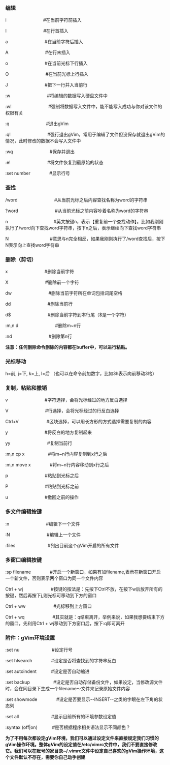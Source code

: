 ### 编辑
i &emsp;&emsp;&emsp;&emsp;&emsp;&emsp;&emsp;&emsp;#在当前字符前插入

I &emsp;&emsp;&emsp;&emsp;&emsp;&emsp;&emsp;&emsp;#在行首插入

a &emsp;&emsp;&emsp;&emsp;&emsp;&emsp;&emsp;&emsp;#在当前字符后插入

A &emsp;&emsp;&emsp;&emsp;&emsp;&emsp;&emsp;&emsp;#在行末插入

o &emsp;&emsp;&emsp;&emsp;&emsp;&emsp;&emsp;&emsp;#在当前光标下行插入

O &emsp;&emsp;&emsp;&emsp;&emsp;&emsp;&emsp;&emsp;#在当前光标上行插入

J &emsp;&emsp;&emsp;&emsp;&emsp;&emsp;&emsp;&emsp;#把下一行并入当前行

:w &emsp;&emsp;&emsp;&emsp;&emsp;&emsp;&emsp;&emsp;#将编辑的数据写入硬盘文件中

:w! &emsp;&emsp;&emsp;&emsp;&emsp;&emsp;&emsp;&emsp;#强制将数据写入文件中，能不能写入成功与你对该文件的权限有关

:q &emsp;&emsp;&emsp;&emsp;&emsp;&emsp;&emsp;&emsp;#退出gVim

:q! &emsp;&emsp;&emsp;&emsp;&emsp;&emsp;&emsp;&emsp;#强行退出gVim，常用于编辑了文件但没保存就退出gVim的情况，此时修改的数据不会写入文件中

:wq &emsp;&emsp;&emsp;&emsp;&emsp;&emsp;&emsp;&emsp;#保存并退出

:e! &emsp;&emsp;&emsp;&emsp;&emsp;&emsp;&emsp;&emsp;#将文件恢复到最原始的状态

:set number &emsp;&emsp;&emsp;&emsp;#显示行号

### 查找
/word &emsp;&emsp;&emsp;&emsp;&emsp;&emsp;&emsp;&emsp;#从当前光标之后内容查找名称为word的字符串

?word &emsp;&emsp;&emsp;&emsp;&emsp;&emsp;&emsp;&emsp;#从当前光标之前内容吵着名称为word的字符串

n &emsp;&emsp;&emsp;&emsp;&emsp;&emsp;&emsp;&emsp;&emsp;&emsp;#英文按键n，表示【重复前一个查找动作】。比如我刚刚执行了/word向下查找word字符串，按下n之后，表示继续向下查找word字符串

N &emsp;&emsp;&emsp;&emsp;&emsp;&emsp;&emsp;&emsp;&emsp;#意思与n完全相反，如果我刚刚执行了/word查找后，按下N表示向上查找word字符串

### 删除（剪切）
x &emsp;&emsp;&emsp;&emsp;&emsp;&emsp;&emsp;&emsp;#删除当前字符

X &emsp;&emsp;&emsp;&emsp;&emsp;&emsp;&emsp;&emsp;#删除前一个字符

dw &emsp;&emsp;&emsp;&emsp;&emsp;&emsp;&emsp;&emsp;#删除当前字符所在单词包括词尾空格

dd &emsp;&emsp;&emsp;&emsp;&emsp;&emsp;&emsp;&emsp;#删除当前行

d$ &emsp;&emsp;&emsp;&emsp;&emsp;&emsp;&emsp;&emsp;#删除当前字符到本行尾（$是一个字符）

:m,n d &emsp;&emsp;&emsp;&emsp;&emsp;&emsp;&emsp;&emsp;#删除m~n行

:nd &emsp;&emsp;&emsp;&emsp;&emsp;&emsp;&emsp;&emsp;#删除第n行

**注意：任何删除命令删除的内容都在buffer中，可以进行粘贴。**

### 光标移动
h=前, j=下, k=上, l=后   （也可以在命令前加数字，比如3h表示向前移动3格）

### 复制，粘贴和撤销
v &emsp;&emsp;&emsp;&emsp;&emsp;&emsp;&emsp;&emsp;#字符选择，会将光标经过的地方反白选择

V &emsp;&emsp;&emsp;&emsp;&emsp;&emsp;&emsp;&emsp;#行选择，会将光标经过的行反白选择

Ctrl+V &emsp;&emsp;&emsp;&emsp;&emsp;&emsp;#区块选择，可以用长方形的方式选择需要复制的内容

y &emsp;&emsp;&emsp;&emsp;&emsp;&emsp;&emsp;&emsp;#将反白的地方复制起来

yy &emsp;&emsp;&emsp;&emsp;&emsp;&emsp;&emsp;&emsp;#复制当前行

:m,n cp x &emsp;&emsp;&emsp;&emsp;&emsp;#将m~n行内容复制到x行之后

:m,n move x &emsp;&emsp;&emsp;&emsp;#将m~n行内容移动到x行之后

p &emsp;&emsp;&emsp;&emsp;&emsp;&emsp;&emsp;&emsp;#粘贴到光标之后

P &emsp;&emsp;&emsp;&emsp;&emsp;&emsp;&emsp;&emsp;#粘贴到光标之前

u &emsp;&emsp;&emsp;&emsp;&emsp;&emsp;&emsp;&emsp;#撤回之前的操作

### 多文件编辑按键
:n &emsp;&emsp;&emsp;&emsp;&emsp;&emsp;&emsp;&emsp;#编辑下一个文件

:N &emsp;&emsp;&emsp;&emsp;&emsp;&emsp;&emsp;&emsp;#编辑上一个文件

:files &emsp;&emsp;&emsp;&emsp;&emsp;&emsp;&emsp;#列出目前这个gVim开启的所有文件

### 多窗口编辑按键
:sp filename &emsp;&emsp;&emsp;&emsp;#开启一个新窗口，如果有加filename,表示在新窗口开启一个新文件，否则表示两个窗口为同一个文件内容

Ctrl + wj &emsp;&emsp;&emsp;&emsp;&emsp;&emsp;#按键的按法是：先按下Ctrl不放，在按下w后放开所有的按键，然后再按下j,则光标可移动到下方的窗口

Ctrl + ww &emsp;&emsp;&emsp;&emsp;&emsp;&emsp;#光标移到上方窗口

Ctrl + wq &emsp;&emsp;&emsp;&emsp;&emsp;&emsp;#其实就是：q结束离开，举例来说，如果我想要结束下方的窗口，先利用Ctrl + wj移动到下方窗口后，按下:q即可离开

### 附件：gVim环境设置
:set nu &emsp;&emsp;&emsp;&emsp;&emsp;&emsp;&emsp;#设定行号

:set hlsearch &emsp;&emsp;&emsp;&emsp;#设定是否将查找到的字符串反白

:set autoindent &emsp;&emsp;&emsp;#设定是否自动缩进

:set backup &emsp;&emsp;&emsp;&emsp;&emsp;#设定是否自动存储备份文件，如果设定，当修改源文件时，会在同目录下生成一个filename～文件来记录原始文件内容

:set showmode &emsp;&emsp;&emsp;&emsp;#设定是否要显示--INSERT--之类的字眼在左下角的状态列

:set all &emsp;&emsp;&emsp;&emsp;&emsp;&emsp;&emsp;#显示目前所有的环境参数设定值

:syntax (off|on) &emsp;&emsp;&emsp;#是否根据程序相关语法显示不同颜色？

**为了不用每次都设定gVim环境，我们可以通过设定文件来直接规定我们习惯的gVim操作环境。整体gVim的设定值在/etc/vimrc文件中，我们不要直接修改它。我们可以在账号的家目录~/.vimrc文件中设定自己喜欢的gVim操作环境，这个文件默认不存在，需要你自己动手创建**
